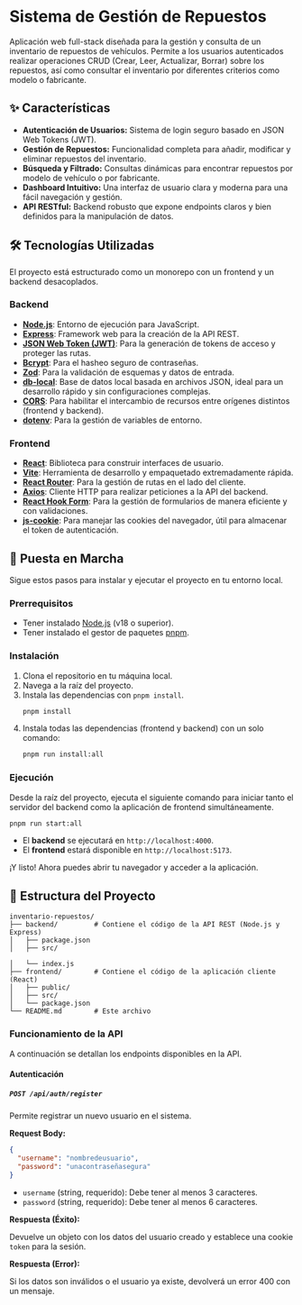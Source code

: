 # Sistema de Gestión de Repuestos

Aplicación web full-stack diseñada para la gestión y consulta de un inventario de repuestos de vehículos. Permite a los usuarios autenticados realizar operaciones CRUD (Crear, Leer, Actualizar, Borrar) sobre los repuestos, así como consultar el inventario por diferentes criterios como modelo o fabricante.

## ✨ Características

- **Autenticación de Usuarios:** Sistema de login seguro basado en JSON Web Tokens (JWT).
- **Gestión de Repuestos:** Funcionalidad completa para añadir, modificar y eliminar repuestos del inventario.
- **Búsqueda y Filtrado:** Consultas dinámicas para encontrar repuestos por modelo de vehículo o por fabricante.
- **Dashboard Intuitivo:** Una interfaz de usuario clara y moderna para una fácil navegación y gestión.
- **API RESTful:** Backend robusto que expone endpoints claros y bien definidos para la manipulación de datos.

## 🛠️ Tecnologías Utilizadas

El proyecto está estructurado como un monorepo con un frontend y un backend desacoplados.

### Backend

- **[Node.js](https://nodejs.org/)**: Entorno de ejecución para JavaScript.
- **[Express](https://expressjs.com/)**: Framework web para la creación de la API REST.
- **[JSON Web Token (JWT)](https://jwt.io/)**: Para la generación de tokens de acceso y proteger las rutas.
- **[Bcrypt](https://www.npmjs.com/package/bcrypt)**: Para el hasheo seguro de contraseñas.
- **[Zod](https://zod.dev/)**: Para la validación de esquemas y datos de entrada.
- **[db-local](https://www.npmjs.com/package/db-local)**: Base de datos local basada en archivos JSON, ideal para un desarrollo rápido y sin configuraciones complejas.
- **[CORS](https://www.npmjs.com/package/cors)**: Para habilitar el intercambio de recursos entre orígenes distintos (frontend y backend).
- **[dotenv](https://www.npmjs.com/package/dotenv)**: Para la gestión de variables de entorno.

### Frontend

- **[React](https://react.dev/)**: Biblioteca para construir interfaces de usuario.
- **[Vite](https://vitejs.dev/)**: Herramienta de desarrollo y empaquetado extremadamente rápida.
- **[React Router](https://reactrouter.com/)**: Para la gestión de rutas en el lado del cliente.
- **[Axios](https://axios-http.com/)**: Cliente HTTP para realizar peticiones a la API del backend.
- **[React Hook Form](https://react-hook-form.com/)**: Para la gestión de formularios de manera eficiente y con validaciones.
- **[js-cookie](https://github.com/js-cookie/js-cookie)**: Para manejar las cookies del navegador, útil para almacenar el token de autenticación.

## 🚀 Puesta en Marcha

Sigue estos pasos para instalar y ejecutar el proyecto en tu entorno local.

### Prerrequisitos

- Tener instalado [Node.js](https://nodejs.org/en/) (v18 o superior).
- Tener instalado el gestor de paquetes [pnpm](https://pnpm.io/installation).

### Instalación

1. Clona el repositorio en tu máquina local.
2. Navega a la raíz del proyecto.
3. Instala las dependencias con `pnpm install`.
   ```bash
   pnpm install
   ```
4. Instala todas las dependencias (frontend y backend) con un solo comando:
   ```bash
   pnpm run install:all
   ```

### Ejecución

Desde la raíz del proyecto, ejecuta el siguiente comando para iniciar tanto el servidor del backend como la aplicación de frontend simultáneamente.

```bash
pnpm run start:all
```

- El **backend** se ejecutará en `http://localhost:4000`.
- El **frontend** estará disponible en `http://localhost:5173`.

¡Y listo! Ahora puedes abrir tu navegador y acceder a la aplicación.

## 📂 Estructura del Proyecto

```
inventario-repuestos/
├── backend/         # Contiene el código de la API REST (Node.js y Express)
│   ├── package.json
│   ├── src/

│   └── index.js
├── frontend/        # Contiene el código de la aplicación cliente (React)
│   ├── public/
│   ├── src/
│   └── package.json
└── README.md        # Este archivo
```

### Funcionamiento de la API

A continuación se detallan los endpoints disponibles en la API.

#### Autenticación

##### `POST /api/auth/register`

Permite registrar un nuevo usuario en el sistema.

**Request Body:**

```json
{
  "username": "nombredeusuario",
  "password": "unacontraseñasegura"
}
```

- `username` (string, requerido): Debe tener al menos 3 caracteres.
- `password` (string, requerido): Debe tener al menos 6 caracteres.

**Respuesta (Éxito):**

Devuelve un objeto con los datos del usuario creado y establece una cookie `token` para la sesión.

**Respuesta (Error):**

Si los datos son inválidos o el usuario ya existe, devolverá un error 400 con un mensaje.
